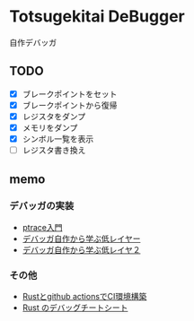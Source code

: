 # Totsugekitai DeBugger

自作デバッガ

## TODO

- [x] ブレークポイントをセット
- [x] ブレークポイントから復帰
- [x] レジスタをダンプ
- [x] メモリをダンプ
- [x] シンボル一覧を表示
- [ ] レジスタ書き換え

## memo

### デバッガの実装

- [ptrace入門](https://www.amazon.co.jp/ptrace%E5%85%A5%E9%96%80-ptrace%E3%81%AE%E4%BD%BF%E3%81%84%E6%96%B9-%E5%A4%A7%E5%B1%B1%E6%81%B5%E5%BC%98-ebook/dp/B07X2PCH7K)
- [デバッガ自作から学ぶ低レイヤー](https://naotechnology.hatenablog.com/entry/2019/12/21/083423)
- [デバッガ自作から学ぶ低レイヤ２](https://naotechnology.hatenablog.com/entry/2019/12/31/124727)

### その他

- [Rustとgithub actionsでCI環境構築](https://zenn.dev/naokifujita/articles/c890954165c21f)
- [Rust のデバッグチートシート](https://qiita.com/legokichi/items/e2f807f70316a916f4be)
